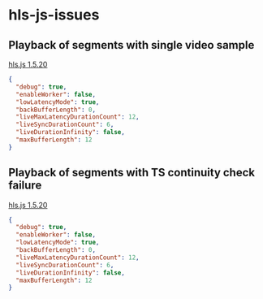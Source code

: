 # hls-js-issues

## Playback of segments with single video sample

[hls.js 1.5.20](https://5982f183.hls-js-dev.pages.dev/demo/?src=https%3A%2F%2Fmstyura.github.io%2Fhls-js-issues%2Fsegments-with-single-video-sample%2Fgithub.m3u8&demoConfig=eyJlbmFibGVTdHJlYW1pbmciOnRydWUsImF1dG9SZWNvdmVyRXJyb3IiOnRydWUsInN0b3BPblN0YWxsIjpmYWxzZSwiZHVtcGZNUDQiOmZhbHNlLCJsZXZlbENhcHBpbmciOi0xLCJsaW1pdE1ldHJpY3MiOi0xfQ==)
```json
{
  "debug": true,
  "enableWorker": false,
  "lowLatencyMode": true,
  "backBufferLength": 0,
  "liveMaxLatencyDurationCount": 12,
  "liveSyncDurationCount": 6,
  "liveDurationInfinity": false,
  "maxBufferLength": 12
}
```

## Playback of segments with TS continuity check failure

[hls.js 1.5.20](https://5982f183.hls-js-dev.pages.dev/demo/?src=https%3A%2F%2Fmstyura.github.io%2Fhls-js-issues%2Fmpeg-ts-continuity-check-failure%2Fgithub.m3u8&demoConfig=eyJlbmFibGVTdHJlYW1pbmciOnRydWUsImF1dG9SZWNvdmVyRXJyb3IiOnRydWUsInN0b3BPblN0YWxsIjpmYWxzZSwiZHVtcGZNUDQiOmZhbHNlLCJsZXZlbENhcHBpbmciOi0xLCJsaW1pdE1ldHJpY3MiOi0xfQ==)
```json
{
  "debug": true,
  "enableWorker": false,
  "lowLatencyMode": true,
  "backBufferLength": 0,
  "liveMaxLatencyDurationCount": 12,
  "liveSyncDurationCount": 6,
  "liveDurationInfinity": false,
  "maxBufferLength": 12
}
```